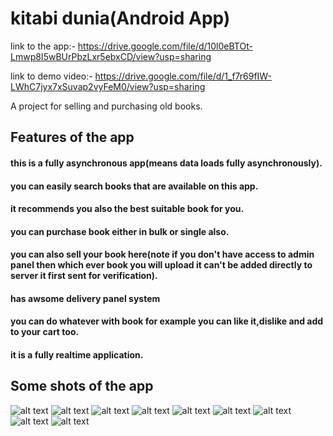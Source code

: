 # kitabi dunia(Android App)

link to the app:-  https://drive.google.com/file/d/10l0eBTOt-Lmwp8I5wBUrPbzLxr5ebxCD/view?usp=sharing

link to demo video:- https://drive.google.com/file/d/1_f7r69fIW-LWhC7jyx7xSuvap2vyFeM0/view?usp=sharing

A project for selling and purchasing old books.

## Features of the app
#### this is a fully asynchronous app(means data loads fully asynchronously).
#### you can easily search books that are available on this app.
#### it recommends you also the best suitable book for you.
#### you can purchase book either in bulk or single also.
#### you can also sell your book here(note if you don't have access to admin panel then which ever book you will upload it can't be added directly to server it first sent for verification).
#### has awsome delivery panel system
#### you can do whatever with book for example you can like it,dislike and add to your cart too.
#### it is a fully realtime application.

## Some shots of the app

![alt text](https://github.com/themockingjester/kitabi-duniya/blob/main/kitabi%20duniya%20shots/kitabi1.jpeg)
![alt text](https://github.com/themockingjester/kitabi-duniya/blob/main/kitabi%20duniya%20shots/kitabi2.jpeg)
![alt text](https://github.com/themockingjester/kitabi-duniya/blob/main/kitabi%20duniya%20shots/kitabi3.jpeg)
![alt text](https://github.com/themockingjester/kitabi-duniya/blob/main/kitabi%20duniya%20shots/kitabi4.jpeg)
![alt text](\https://github.com/themockingjester/kitabi-duniya/blob/main/kitabi%20duniya%20shots/kitabi5.jpeg)
![alt text](https://github.com/themockingjester/kitabi-duniya/blob/main/kitabi%20duniya%20shots/kitabi6.jpeg)
![alt text](https://github.com/themockingjester/kitabi-duniya/blob/main/kitabi%20duniya%20shots/kitabi7.jpeg)
![alt text](\https://github.com/themockingjester/kitabi-duniya/blob/main/kitabi%20duniya%20shots/kitabi8.jpeg)
![alt text](https://github.com/themockingjester/kitabi-duniya/blob/main/kitabi%20duniya%20shots/kitabi9.jpeg)
